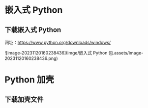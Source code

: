 # 嵌入式 Python

## 下载嵌入式 Python

网址：https://www.python.org/downloads/windows/

![image-20231120160238436](imge/嵌入式 Python 包.assets/image-20231120160238436.png)

# **Python 加壳**

## 下载加壳文件